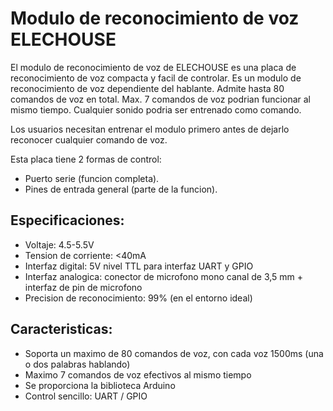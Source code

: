 # Modulo de reconocimiento de voz ELECHOUSE

El modulo de reconocimiento de voz de ELECHOUSE es una placa de reconocimiento de voz compacta y facil de controlar. Es un modulo 
de reconocimiento de voz dependiente del hablante. Admite hasta 80 comandos de voz en total. Max. 7 comandos de voz podrian funcionar 
al mismo tiempo. Cualquier sonido podria ser entrenado como comando. 

Los usuarios necesitan entrenar el modulo primero antes de dejarlo reconocer cualquier comando de voz.

Esta placa tiene 2 formas de control: 
- Puerto serie (funcion completa).
- Pines de entrada general (parte de la funcion).


## Especificaciones:

- Voltaje: 4.5-5.5V
- Tension de corriente: <40mA
- Interfaz digital: 5V nivel TTL para interfaz UART y GPIO
- Interfaz analogica: conector de microfono mono canal de 3,5 mm + interfaz de pin de microfono
- Precision de reconocimiento: 99% (en el entorno ideal)


## Caracteristicas:

- Soporta un maximo de 80 comandos de voz, con cada voz 1500ms (una o dos palabras hablando)
- Maximo 7 comandos de voz efectivos al mismo tiempo
- Se proporciona la biblioteca Arduino
- Control sencillo: UART / GPIO
